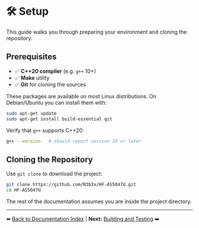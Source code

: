 # 🛠️ Setup

This guide walks you through preparing your environment and cloning the repository.

## Prerequisites

- ✅ **C++20 compiler** (e.g. `g++` 10+)
- ✅ **Make** utility
- ✅ **Git** for cloning the sources

These packages are available on most Linux distributions. On Debian/Ubuntu you can install them with:

```bash
sudo apt-get update
sudo apt-get install build-essential git
```

Verify that `g++` supports C++20:

```bash
g++ --version   # should report version 10 or later
```

## Cloning the Repository

Use `git clone` to download the project:

```bash
git clone https://github.com/N3b3x/HF-AS5047U.git
cd HF-AS5047U
```

The rest of the documentation assumes you are inside the project directory.

---
⬅️ [Back to Documentation Index](README.md) | **Next:** [Building and Testing](building.md) ➡️
